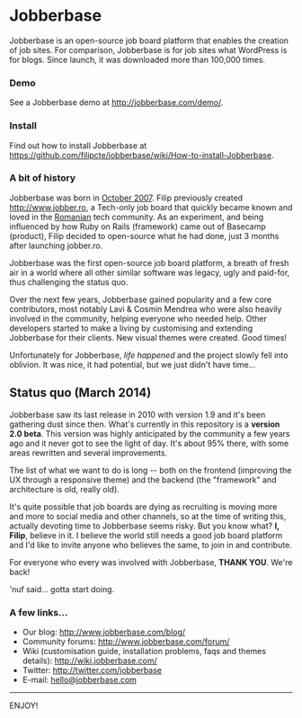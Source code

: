Jobberbase
==========

Jobberbase is an open-source job board platform that enables the creation of job sites.
For comparison, Jobberbase is for job sites what WordPress is for blogs.
Since launch, it was downloaded more than 100,000 times.


### Demo

See a Jobberbase demo at http://jobberbase.com/demo/.


### Install

Find out how to install Jobberbase at https://github.com/filipcte/jobberbase/wiki/How-to-install-Jobberbase.


### A bit of history

Jobberbase was born in [October 2007](https://github.com/filipcte/jobberbase/wiki/Changelog#wiki-version-10-10202007).
Filip previously created http://www.jobber.ro, a Tech-only job board that quickly became known and loved in the [Romanian](http://en.wikipedia.org/wiki/Romania) tech community. 
As an experiment, and being influenced by how Ruby on Rails (framework) came out of Basecamp (product), Filip decided to open-source what he had done, just 3 months after launching jobber.ro.

Jobberbase was the first open-source job board platform, a breath of fresh air in a world where all other similar software was legacy, ugly and paid-for, thus challenging the status quo.

Over the next few years, Jobberbase gained popularity and a few core contributors, most notably Lavi & Cosmin Mendrea who were also heavily involved in the community, helping everyone who needed help. Other developers started to make a living by customising and extending Jobberbase for their clients. New visual themes were created.
Good times!

Unfortunately for Jobberbase, *life happened* and the project slowly fell into oblivion. It was nice, it had potential, but we just didn't have time...


## Status quo (March 2014)

Jobberbase saw its last release in 2010 with version 1.9 and it's been gathering dust since then.
What's currently in this repository is a **version 2.0 beta**. This version was highly anticipated by the community a few years ago and it never got to see the light of day.
It's about 95% there, with some areas rewritten and several improvements.

The list of what we want to do is long -- both on the frontend (improving the UX through a responsive theme) and the backend (the "framework" and architecture is old, really old).

It's quite possible that job boards are dying as recruiting is moving more and more to social media and other channels, so at the time of writing this, actually devoting time to Jobberbase seems risky. But you know what? **I, Filip**, believe in it. I believe the world still needs a good job board platform and I'd like to invite anyone who believes the same, to join in and contribute. 

For everyone who every was involved with Jobberbase, **THANK YOU**. We're back!

'nuf said... gotta start doing.


### A few links...

* Our blog: http://www.jobberbase.com/blog/
* Community forums: http://www.jobberbase.com/forum/
* Wiki (customisation guide, installation problems, faqs and themes details): http://wiki.jobberbase.com/
* Twitter: http://twitter.com/jobberbase
* E-mail: hello@jobberbase.com

***

ENJOY!

